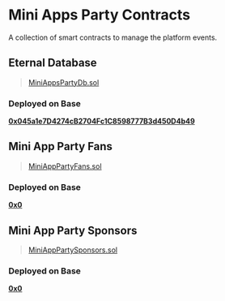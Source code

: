 # Mini Apps Party Contracts

A collection of smart contracts to manage the platform events.


## Eternal Database
> [MiniAppsPartyDb.sol](/MiniAppsPartyDb.sol)

### Deployed on Base
[__0x045a1e7D4274cB2704Fc1C8598777B3d450D4b49__](https://basescan.org/address/0x045a1e7d4274cb2704fc1c8598777b3d450d4b49#code)


## Mini App Party Fans
> [MiniAppPartyFans.sol](/MiniAppPartyFans.sol)

### Deployed on Base
[__0x0__](https://basescan.org/address/0x0#code)


## Mini App Party Sponsors
> [MiniAppPartySponsors.sol](/MiniAppPartySponsors.sol)

### Deployed on Base
[__0x0__](https://basescan.org/address/0x0#code)

